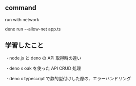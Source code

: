 ## command

run with network

deno run --allow-net app.ts

## 学習したこと

・node.js と deno の API 取得時の違い

・deno x oak を使った API CRUD 処理

・deno x typescript で静的型付けした際の、エラーハンドリング
